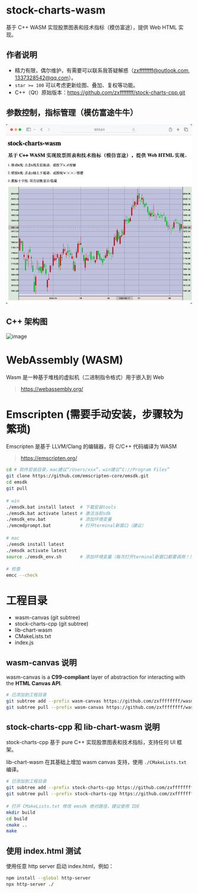 # stock-charts-wasm

 基于 C++ WASM 实现股票图表和技术指标（模仿富途），提供 Web HTML 实现。

## 作者说明
- 精力有限，偶尔维护，有需要可以联系我答疑解惑（zxffffffff@outlook.com, 1337328542@qq.com）。
- `star >= 100` 可以考虑更新绘图、叠加、复权等功能。
- C++（Qt）原始版本：https://github.com/zxffffffff/stock-charts-cpp.git

## 参数控制，指标管理（模仿富途牛牛）
![image](https://github.com/zxffffffff/stock-charts-wasm/blob/main/doc/stock-chart.png)

## C++ 架构图
![image](https://github.com/zxffffffff/stock-charts-cpp/blob/main/doc/architecture.png)

# WebAssembly (WASM)

Wasm 是一种基于堆栈的虚拟机（二进制指令格式）用于嵌入到 Web

> https://webassembly.org/

# Emscripten (需要手动安装，步骤较为繁琐)

Emscripten 是基于 LLVM/Clang 的编辑器，将 C/C++ 代码编译为 WASM

> https://emscripten.org/

```Bash
cd # 软件安装目录，mac建议“/Users/xxx”，win建议“C://Program Files”
git clone https://github.com/emscripten-core/emsdk.git
cd emsdk
git pull

# win
./emsdk.bat install latest  # 下载安装tools
./emsdk.bat activate latest # 激活当前sdk
./emsdk_env.bat             # 添加环境变量
./emcmdprompt.bat           # 打开terminal新窗口（建议）

# mac
./emsdk install latest  
./emsdk activate latest 
source ./emsdk_env.sh       # 添加环境变量（每次打开terminal新窗口都要调用！）

# 检查
emcc --check
```

# 工程目录

- wasm-canvas (git subtree)
- stock-charts-cpp (git subtree)
- lib-chart-wasm
- CMakeLists.txt
- index.js

## wasm-canvas 说明

wasm-canvas is a **C99-compliant** layer of abstraction for interacting with the **HTML Canvas API**. 

```bash
# 已添加到工程目录
git subtree add --prefix wasm-canvas https://github.com/zxffffffff/wasm-canvas.git master --squash
git subtree pull --prefix wasm-canvas https://github.com/zxffffffff/wasm-canvas.git master --squash
```

## stock-charts-cpp 和 lib-chart-wasm 说明

stock-charts-cpp 基于 pure C++ 实现股票图表和技术指标，支持任何 UI 框架。

lib-chart-wasm 在其基础上增加 wasm canvas 支持，使用 `./CMakeLists.txt` 编译。

```bash
# 已添加到工程目录
git subtree add --prefix stock-charts-cpp https://github.com/zxffffffff/stock-charts-cpp.git main --squash
git subtree pull --prefix stock-charts-cpp https://github.com/zxffffffff/stock-charts-cpp.git main --squash

# 打开 CMakeLists.txt 修改 emsdk 绝对路径，建议使用 IDE
mkdir build
cd build
cmake ..
make
```

## 使用 index.html 测试

使用任意 http server 启动 index.html，例如：

```bash
npm install --global http-server
npx http-server ./ 
```
